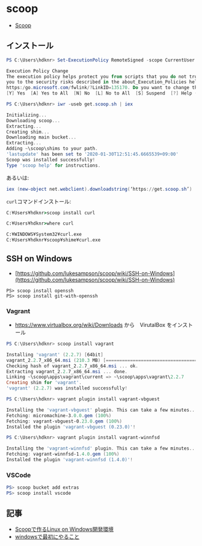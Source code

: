 # scoop

- [Scoop](https://scoop.sh/)


## インストール


~~~ps1
PS C:\Users\hdknr> Set-ExecutionPolicy RemoteSigned -scope CurrentUser

Execution Policy Change
The execution policy helps protect you from scripts that you do not trust. Changing the execution policy might expose
you to the security risks described in the about_Execution_Policies help topic at
https:/go.microsoft.com/fwlink/?LinkID=135170. Do you want to change the execution policy?
[Y] Yes  [A] Yes to All  [N] No  [L] No to All  [S] Suspend  [?] Help (default is "N"): Y
~~~

~~~ps1
PS C:\Users\hdknr> iwr -useb get.scoop.sh | iex

Initializing...
Downloading scoop...
Extracting...
Creating shim...
Downloading main bucket...
Extracting...
Adding ~\scoop\shims to your path.
'lastupdate' has been set to '2020-01-30T12:51:45.6665539+09:00'
Scoop was installed successfully!
Type 'scoop help' for instructions.
~~~

あるいは:

~~~ps1
iex (new-object net.webclient).downloadstring(‘https://get.scoop.sh’)
~~~


`curl`コマンドインストール:

~~~cmd
C:¥Users¥hdknr>scoop install curl

C:¥Users¥hdknr>where curl

C:¥WINDOWS¥System32¥curl.exe
C:¥Users¥hdknr¥scoop¥shime¥curl.exe
~~~

## SSH on Windows

- [https://github.com/lukesampson/scoop/wiki/SSH-on-Windows](https://github.com/lukesampson/scoop/wiki/SSH-on-Windows)

~~~PS1
PS> scoop install openssh
PS> scoop install git-with-openssh
~~~


### Vagrant

- https://www.virtualbox.org/wiki/Downloads から　VirutalBox をインストール

~~~powershell
PS C:\Users\hdknr> scoop install vagrant

Installing 'vagrant' (2.2.7) [64bit]
vagrant_2.2.7_x86_64.msi (210.3 MB) [=========================================================================] 100%
Checking hash of vagrant_2.2.7_x86_64.msi ... ok.
Extracting vagrant_2.2.7_x86_64.msi ... done.
Linking ~\scoop\apps\vagrant\current => ~\scoop\apps\vagrant\2.2.7
Creating shim for 'vagrant'.
'vagrant' (2.2.7) was installed successfully!
~~~

~~~powershell
PS C:\Users\hdknr> vagrant plugin install vagrant-vbguest

Installing the 'vagrant-vbguest' plugin. This can take a few minutes...
Fetching: micromachine-3.0.0.gem (100%)
Fetching: vagrant-vbguest-0.23.0.gem (100%)
Installed the plugin 'vagrant-vbguest (0.23.0)'!
~~~

~~~ps1
PS C:\Users\hdknr> vagrant plugin install vagrant-winnfsd

Installing the 'vagrant-winnfsd' plugin. This can take a few minutes...
Fetching: vagrant-winnfsd-1.4.0.gem (100%)
Installed the plugin 'vagrant-winnfsd (1.4.0)'!
~~~

### VSCode

~~~ps1
PS> scoop bucket add extras
PS> scoop install vscode
~~~

## 記事

- [Scoopで作るLinux on Windows開発環境](https://qiita.com/dozo/items/a6f63aa1b03d1773b8ec)
- [windowsで最初にやること](https://qiita.com/honeytrap15/items/e6e7f65bb436a4b5d813)

